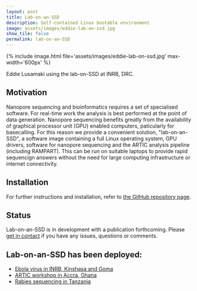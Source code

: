 ```yaml
---
layout: post
title: Lab-on-an-SSD
description: Self-contained Linux bootable environment 
image: assets/images/eddie-lab-on-ssd.jpg
show_tile: false
permalink: lab-on-an-SSD
---
```


{% include image.html file='assets/images/eddie-lab-on-ssd.jpg' max-width='600px' %}

Eddie Lusamaki using the lab-on-SSD at INRB, DRC.

## Motivation

Nanopore sequencing and bioinformatics requires a set of specialised software. For real-time work
the analysis is best performed at the point of data generation. Nanopore sequencing benefits
greatly from the availability of graphical processor unit (GPU) enabled computers, paticularly
for basecalling. For this reason we provide a convenient solution, "lab-on-an-SSD", a software
image containing a full Linux operating system, GPU drivers, software for nanopore sequencing
and the ARTIC analysis pipeline (including RAMPART). This can be run on suitable laptops to
provide rapid sequencign answers without the need for large computing infrastructure or internet
connectivity.

## Installation

For further instructions and installation, refer to [the GitHub repository page](https://github.com/artic-network/lab-on-an-SSD).

## Status

Lab-on-an-SSD is in development with a publication forthcoming.
Please [get in contact](mailto:r.poplawski@bham.ac.uk) if you have any issues, questions or comments.

## Lab-on-an-SSD has been deployed:

* [Ebola virus in INRB, Kinshasa and Goma](https://twitter.com/Eddy_Lusamaki_K/status/1218837546878275584)
* [ARTIC workshop in Accra, Ghana](https://twitter.com/george_l/status/1073245364197711874)
* [Rabies sequencing in Tanzania](https://wellcomeopenresearch.org/articles/5-3)
